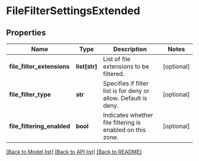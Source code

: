 # FileFilterSettingsExtended

## Properties
Name | Type | Description | Notes
------------ | ------------- | ------------- | -------------
**file_filter_extensions** | **list[str]** | List of file extensions to be filtered. | [optional] 
**file_filter_type** | **str** | Specifies if filter list is for deny or allow. Default is deny. | [optional] 
**file_filtering_enabled** | **bool** | Indicates whether file filtering is enabled on this zone. | [optional] 

[[Back to Model list]](../README.md#documentation-for-models) [[Back to API list]](../README.md#documentation-for-api-endpoints) [[Back to README]](../README.md)


